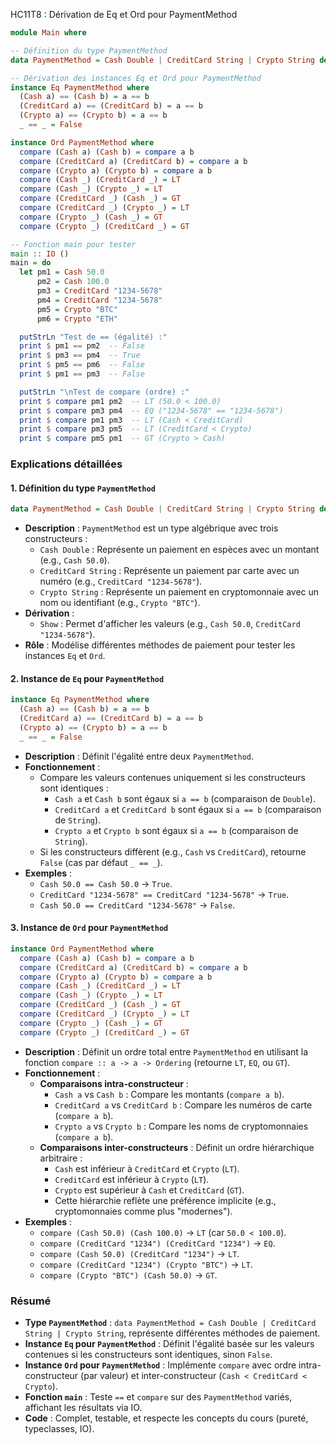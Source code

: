 HC11T8 : Dérivation de Eq et Ord pour PaymentMethod

```haskell
module Main where

-- Définition du type PaymentMethod
data PaymentMethod = Cash Double | CreditCard String | Crypto String deriving (Show)

-- Dérivation des instances Eq et Ord pour PaymentMethod
instance Eq PaymentMethod where
  (Cash a) == (Cash b) = a == b
  (CreditCard a) == (CreditCard b) = a == b
  (Crypto a) == (Crypto b) = a == b
  _ == _ = False

instance Ord PaymentMethod where
  compare (Cash a) (Cash b) = compare a b
  compare (CreditCard a) (CreditCard b) = compare a b
  compare (Crypto a) (Crypto b) = compare a b
  compare (Cash _) (CreditCard _) = LT
  compare (Cash _) (Crypto _) = LT
  compare (CreditCard _) (Cash _) = GT
  compare (CreditCard _) (Crypto _) = LT
  compare (Crypto _) (Cash _) = GT
  compare (Crypto _) (CreditCard _) = GT

-- Fonction main pour tester
main :: IO ()
main = do
  let pm1 = Cash 50.0
      pm2 = Cash 100.0
      pm3 = CreditCard "1234-5678"
      pm4 = CreditCard "1234-5678"
      pm5 = Crypto "BTC"
      pm6 = Crypto "ETH"

  putStrLn "Test de == (égalité) :"
  print $ pm1 == pm2  -- False
  print $ pm3 == pm4  -- True
  print $ pm5 == pm6  -- False
  print $ pm1 == pm3  -- False

  putStrLn "\nTest de compare (ordre) :"
  print $ compare pm1 pm2  -- LT (50.0 < 100.0)
  print $ compare pm3 pm4  -- EQ ("1234-5678" == "1234-5678")
  print $ compare pm1 pm3  -- LT (Cash < CreditCard)
  print $ compare pm3 pm5  -- LT (CreditCard < Crypto)
  print $ compare pm5 pm1  -- GT (Crypto > Cash)
```

### Explications détaillées

#### 1. Définition du type `PaymentMethod`
```haskell
data PaymentMethod = Cash Double | CreditCard String | Crypto String deriving (Show)
```
- **Description** : `PaymentMethod` est un type algébrique avec trois constructeurs :
  - `Cash Double` : Représente un paiement en espèces avec un montant (e.g., `Cash 50.0`).
  - `CreditCard String` : Représente un paiement par carte avec un numéro (e.g., `CreditCard "1234-5678"`).
  - `Crypto String` : Représente un paiement en cryptomonnaie avec un nom ou identifiant (e.g., `Crypto "BTC"`).
- **Dérivation** :
  - `Show` : Permet d'afficher les valeurs (e.g., `Cash 50.0`, `CreditCard "1234-5678"`).
- **Rôle** : Modélise différentes méthodes de paiement pour tester les instances `Eq` et `Ord`.

#### 2. Instance de `Eq` pour `PaymentMethod`
```haskell
instance Eq PaymentMethod where
  (Cash a) == (Cash b) = a == b
  (CreditCard a) == (CreditCard b) = a == b
  (Crypto a) == (Crypto b) = a == b
  _ == _ = False
```
- **Description** : Définit l'égalité entre deux `PaymentMethod`.
- **Fonctionnement** :
  - Compare les valeurs contenues uniquement si les constructeurs sont identiques :
    - `Cash a` et `Cash b` sont égaux si `a == b` (comparaison de `Double`).
    - `CreditCard a` et `CreditCard b` sont égaux si `a == b` (comparaison de `String`).
    - `Crypto a` et `Crypto b` sont égaux si `a == b` (comparaison de `String`).
  - Si les constructeurs diffèrent (e.g., `Cash` vs `CreditCard`), retourne `False` (cas par défaut `_ == _`).
- **Exemples** :
  - `Cash 50.0 == Cash 50.0` → `True`.
  - `CreditCard "1234-5678" == CreditCard "1234-5678"` → `True`.
  - `Cash 50.0 == CreditCard "1234-5678"` → `False`.

#### 3. Instance de `Ord` pour `PaymentMethod`
```haskell
instance Ord PaymentMethod where
  compare (Cash a) (Cash b) = compare a b
  compare (CreditCard a) (CreditCard b) = compare a b
  compare (Crypto a) (Crypto b) = compare a b
  compare (Cash _) (CreditCard _) = LT
  compare (Cash _) (Crypto _) = LT
  compare (CreditCard _) (Cash _) = GT
  compare (CreditCard _) (Crypto _) = LT
  compare (Crypto _) (Cash _) = GT
  compare (Crypto _) (CreditCard _) = GT
```
- **Description** : Définit un ordre total entre `PaymentMethod` en utilisant la fonction `compare :: a -> a -> Ordering` (retourne `LT`, `EQ`, ou `GT`).
- **Fonctionnement** :
  - **Comparaisons intra-constructeur** :
    - `Cash a` vs `Cash b` : Compare les montants (`compare a b`).
    - `CreditCard a` vs `CreditCard b` : Compare les numéros de carte (`compare a b`).
    - `Crypto a` vs `Crypto b` : Compare les noms de cryptomonnaies (`compare a b`).
  - **Comparaisons inter-constructeurs** : Définit un ordre hiérarchique arbitraire :
    - `Cash` est inférieur à `CreditCard` et `Crypto` (`LT`).
    - `CreditCard` est inférieur à `Crypto` (`LT`).
    - `Crypto` est supérieur à `Cash` et `CreditCard` (`GT`).
    - Cette hiérarchie reflète une préférence implicite (e.g., cryptomonnaies comme plus "modernes").
- **Exemples** :
  - `compare (Cash 50.0) (Cash 100.0)` → `LT` (car `50.0 < 100.0`).
  - `compare (CreditCard "1234") (CreditCard "1234")` → `EQ`.
  - `compare (Cash 50.0) (CreditCard "1234")` → `LT`.
  - `compare (CreditCard "1234") (Crypto "BTC")` → `LT`.
  - `compare (Crypto "BTC") (Cash 50.0)` → `GT`.

### Résumé
- **Type `PaymentMethod`** : `data PaymentMethod = Cash Double | CreditCard String | Crypto String`, représente différentes méthodes de paiement.
- **Instance `Eq` pour `PaymentMethod`** : Définit l'égalité basée sur les valeurs contenues si les constructeurs sont identiques, sinon `False`.
- **Instance `Ord` pour `PaymentMethod`** : Implémente `compare` avec ordre intra-constructeur (par valeur) et inter-constructeur (`Cash < CreditCard < Crypto`).
- **Fonction `main`** : Teste `==` et `compare` sur des `PaymentMethod` variés, affichant les résultats via IO.
- **Code** : Complet, testable, et respecte les concepts du cours (pureté, typeclasses, IO).
